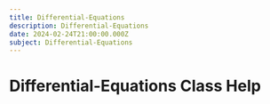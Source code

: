 ```yaml
---
title: Differential-Equations
description: Differential-Equations
date: 2024-02-24T21:00:00.000Z
subject: Differential-Equations
---
```


# Differential-Equations Class Help
